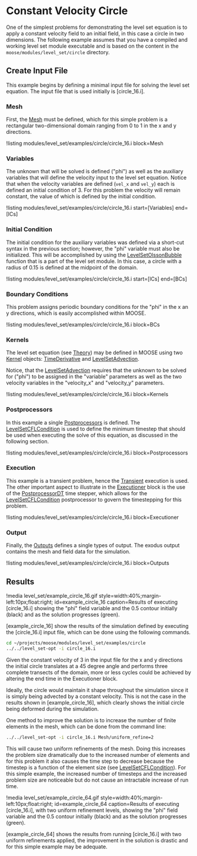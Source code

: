 # Constant Velocity Circle

One of the simplest problems for demonstrating the level set equation is to apply a constant velocity
field to an initial field, in this case a circle in two dimensions. The following example assumes
that you have a compiled and working level set module executable and is based on the content in the
`moose/modules/level_set/circle` directory.

## Create Input File

This example begins by defining a minimal input file for solving the level set equation. The input
file that is used initially is [circle_16.i].

### Mesh

First, the [Mesh](/Mesh/index.md) must be defined, which for this simple problem is a rectangular
two-dimensional domain ranging from 0 to 1 in the x and y directions.

!listing modules/level_set/examples/circle/circle_16.i block=Mesh

### Variables

The unknown that will be solved is defined ("phi") as well as the auxiliary variables that will
define the velocity input to the level set equation. Notice that when the velocity variables are
defined (`vel_x` and `vel_y`) each is defined an initial condition of 3. For this problem the
velocity will remain constant, the value of which is defined by the initial condition.

!listing modules/level_set/examples/circle/circle_16.i start=[Variables] end=[ICs]

### Initial Condition

The initial condition for the auxiliary variables was defined via a short-cut syntax in the previous
section; however, the "phi" variable must also be initialized. This will be accomplished by using the
[LevelSetOlssonBubble](/LevelSetOlssonBubble.md) function that is a part of the level set module. In
this case, a circle with a radius of 0.15 is defined at the midpoint of the domain.

!listing modules/level_set/examples/circle/circle_16.i start=[ICs] end=[BCs]

### Boundary Conditions

This problem assigns periodic boundary conditions for the "phi" in the x an y directions, which is
easily accomplished within MOOSE.

!listing modules/level_set/examples/circle/circle_16.i block=BCs

### Kernels

The level set equation (see [Theory](/level_set/theory.md)) may be defined in MOOSE using two
[Kernel](syntax/Kernels/index.md) objects: [TimeDerivative](/TimeDerivative.md) and
[LevelSetAdvection](/LevelSetAdvection.md).

Notice, that the [LevelSetAdvection](/LevelSetAdvection.md) requires that the unknown to be solved
for ("phi") to be assigned in the "variable" parameters as well as the two velocity variables in the
"velocity_x" and "velocity_y" parameters.

!listing modules/level_set/examples/circle/circle_16.i block=Kernels

### Postprocessors

In this example a single [Postprocessors](/Postprocessors/index.md) is defined. The
[LevelSetCFLCondition](/LevelSetCFLCondition.md) is used to define the minimum timestep that should
be used when executing the solve of this equation, as discussed in the following section.

!listing modules/level_set/examples/circle/circle_16.i block=Postprocessors

### Execution

This example is a transient problem, hence the [Transient](/Transient.md) execution is used. The
other important aspect to illustrate in the [Executioner](/Executioner/index.md) block is the use of
the [PostprocessorDT](/PostprocessorDT.md) time stepper, which allows for the
[LevelSetCFLCondition](/LevelSetCFLCondition.md) postprocessor to govern the timestepping for this
problem.

!listing modules/level_set/examples/circle/circle_16.i block=Executioner

### Output

Finally, the [Outputs](syntax/Outputs/index.md) defines a single types of output. The exodus output
contains the mesh and field data for the simulation.

!listing modules/level_set/examples/circle/circle_16.i block=Outputs

## Results

!media level_set/example_circle_16.gif
       style=width:40%;margin-left:10px;float:right;
       id=example_circle_16
       caption=Results of executing [circle_16.i] showing the "phi" field variable and the 0.5
               contour initially (black) and as the solution progresses (green).

[example_circle_16] show the results of the simulation defined by executing the [circle_16.i] input
file, which can be done using the following commands.

```bash
cd ~/projects/moose/modules/level_set/examples/circle
../../level_set-opt -i circle_16.i
```

Given the constant velocity of 3 in the input file for the x and y directions the initial circle
translates at a 45 degree angle and performs three complete transects of the domain, more or less
cycles could be achieved by altering the end time in the Executioner block.

Ideally, the circle would maintain it shape throughout the simulation since it is simply being
advected by a constant velocity. This is not the case in the results shown in [example_circle_16],
which clearly shows the initial circle being deformed during the simulation.

One method to improve the solution is to increase the number of finite elements in the mesh, which
can be done from the command line:

```bash
../../level_set-opt -i circle_16.i Mesh/uniform_refine=2
```

This will cause two uniform refinements of the mesh. Doing this increases the problem size
dramatically due to the increased number of elements and for this problem it also causes the time
step to decrease because the timestep is a function of the element size (see
[LevelSetCFLCondition](/LevelSetCFLCondition.md)). For this simple example, the increased number of
timesteps and the increased problem size are noticeable but do not cause an intractable increase of
run time.

!media level_set/example_circle_64.gif
       style=width:40%;margin-left:10px;float:right;
       id=example_circle_64
       caption=Results of executing [circle_16.i], with two uniform refinement levels, showing the
               "phi" field variable and the  0.5 contour initially (black) and as the solution
               progresses (green).

[example_circle_64] shows the results from running [circle_16.i] with two uniform refinements
applied, the improvement in the solution is drastic and for this simple example may be adequate.
